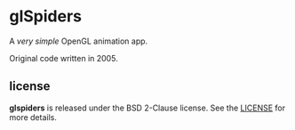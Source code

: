 # glSpiders

A _very simple_ OpenGL animation app.

Original code written in 2005.




## license

**glspiders** is released under the BSD 2-Clause license. See the
[LICENSE](https://raw2.github.com/drmats/glSpiders/master/LICENSE)
for more details.
